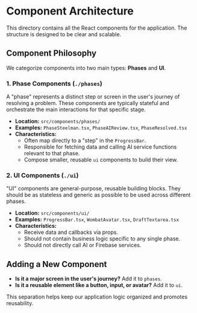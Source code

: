 # Component Architecture

This directory contains all the React components for the application. The structure is designed to be clear and scalable.

## Component Philosophy

We categorize components into two main types: **Phases** and **UI**.

### 1. Phase Components (`./phases`)

A "phase" represents a distinct step or screen in the user's journey of resolving a problem. These components are typically stateful and orchestrate the main interactions for that specific stage.

*   **Location:** `src/components/phases/`
*   **Examples:** `PhaseSteelman.tsx`, `PhaseAIReview.tsx`, `PhaseResolved.tsx`
*   **Characteristics:**
    *   Often map directly to a "step" in the `ProgressBar`.
    *   Responsible for fetching data and calling AI service functions relevant to that phase.
    *   Compose smaller, reusable `ui` components to build their view.

### 2. UI Components (`./ui`)

"UI" components are general-purpose, reusable building blocks. They should be as stateless and generic as possible to be used across different phases.

*   **Location:** `src/components/ui/`
*   **Examples:** `ProgressBar.tsx`, `WombatAvatar.tsx`, `DraftTextarea.tsx`
*   **Characteristics:**
    *   Receive data and callbacks via props.
    *   Should not contain business logic specific to any single phase.
    *   Should not directly call AI or Firebase services.

## Adding a New Component

*   **Is it a major screen in the user's journey?** Add it to `phases`.
*   **Is it a reusable element like a button, input, or avatar?** Add it to `ui`.

This separation helps keep our application logic organized and promotes reusability.
